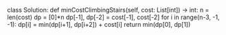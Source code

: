 class Solution:
    def minCostClimbingStairs(self, cost: List[int]) -> int:
        n = len(cost)
        dp = [0]*n
        dp[-1], dp[-2] = cost[-1], cost[-2]
        for i in range(n-3, -1, -1):
            dp[i] = min(dp[i+1], dp[i+2]) + cost[i]
        return min(dp[0], dp[1])
